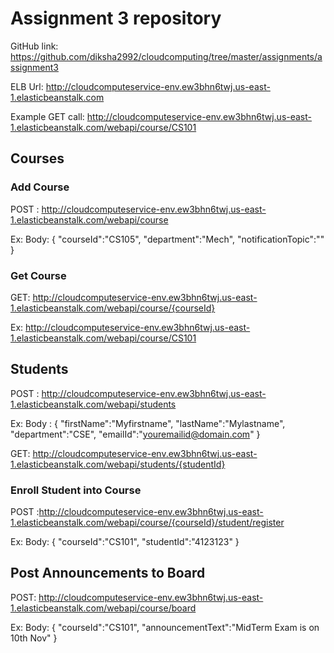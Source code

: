 # Assignment 3 repository

GitHub link: https://github.com/diksha2992/cloudcomputing/tree/master/assignments/assignment3

ELB Url: http://cloudcomputeservice-env.ew3bhn6twj.us-east-1.elasticbeanstalk.com


Example GET call:
http://cloudcomputeservice-env.ew3bhn6twj.us-east-1.elasticbeanstalk.com/webapi/course/CS101


## Courses

### Add Course
POST : http://cloudcomputeservice-env.ew3bhn6twj.us-east-1.elasticbeanstalk.com/webapi/course

Ex:
Body:
{
	"courseId":"CS105",
	"department":"Mech",
  "notificationTopic":"<sns topic name>"
}

### Get Course
GET: http://cloudcomputeservice-env.ew3bhn6twj.us-east-1.elasticbeanstalk.com/webapi/course/{courseId}

Ex: http://cloudcomputeservice-env.ew3bhn6twj.us-east-1.elasticbeanstalk.com/webapi/course/CS101

## Students
POST :  http://cloudcomputeservice-env.ew3bhn6twj.us-east-1.elasticbeanstalk.com/webapi/students

Ex:
Body :
{
	"firstName":"Myfirstname",
  "lastName":"Mylastname",
	"department":"CSE",
  "emailId":"youremailid@domain.com"
}

GET: http://cloudcomputeservice-env.ew3bhn6twj.us-east-1.elasticbeanstalk.com/webapi/students/{studentId}

### Enroll Student into Course

POST :http://cloudcomputeservice-env.ew3bhn6twj.us-east-1.elasticbeanstalk.com/webapi/course/{courseId}/student/register

Ex:
Body:
{
  "courseId":"CS101",
  "studentId":"4123123"
}

## Post Announcements to Board

POST: http://cloudcomputeservice-env.ew3bhn6twj.us-east-1.elasticbeanstalk.com/webapi/course/board

Ex:
Body:
{
  "courseId":"CS101",
  "announcementText":"MidTerm Exam is on 10th Nov"
}
